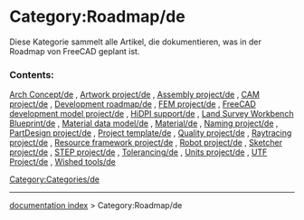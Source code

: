 # Category:Roadmap/de
Diese Kategorie sammelt alle Artikel, die dokumentieren, was in der Roadmap von FreeCAD geplant ist.

### Contents:

[Arch Concept/de](Arch_Concept/de.md) , [Artwork project/de](Artwork_project/de.md) , [Assembly project/de](Assembly_project/de.md) , [CAM project/de](CAM_project/de.md) , [Development roadmap/de](Development_roadmap/de.md) , [FEM project/de](FEM_project/de.md) , [FreeCAD development model project/de](FreeCAD_development_model_project/de.md) , [HiDPI support/de](HiDPI_support/de.md) , [Land Survey Workbench Blueprint/de](Land_Survey_Workbench_Blueprint/de.md) , [Material data model/de](Material_data_model/de.md) , [Material/de](Material/de.md) , [Naming project/de](Naming_project/de.md) , [PartDesign project/de](PartDesign_project/de.md) , [Project template/de](Project_template/de.md) , [Quality project/de](Quality_project/de.md) , [Raytracing project/de](Raytracing_project/de.md) , [Resource framework project/de](Resource_framework_project/de.md) , [Robot project/de](Robot_project/de.md) , [Sketcher project/de](Sketcher_project/de.md) , [STEP project/de](STEP_project/de.md) , [Tolerancing/de](Tolerancing/de.md) , [Units project/de](Units_project/de.md) , [UTF Project/de](UTF_Project/de.md) , [Wished tools/de](Wished_tools/de.md)

[Category:Categories/de](Category:Categories/de.md)

---
[documentation index](../README.md) > Category:Roadmap/de
